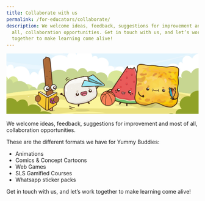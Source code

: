 ```yaml
---
title: Collaborate with us
permalink: /for-educators/collaborate/
description: We welcome ideas, feedback, suggestions for improvement and most of
  all, collaboration opportunities. Get in touch with us, and let’s work
  together to make learning come alive!
---
```

![collaborate](/images/Website/educator_collab.jpg)

We welcome ideas, feedback, suggestions for improvement and most of all, collaboration opportunities. 

These are the different formats we have for Yummy Buddies:

* Animations
* Comics & Concept Cartoons
* Web Games
* SLS Gamified Courses
* Whatsapp sticker packs

Get in touch with us, and let’s work together to make learning 
come alive!